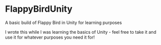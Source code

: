 # FlappyBirdUnity
A basic build of Flappy Bird in Unity for learning purposes

I wrote this while I was learning the basics of Unity - feel free to take it and use it for whatever purposes you need it for!
